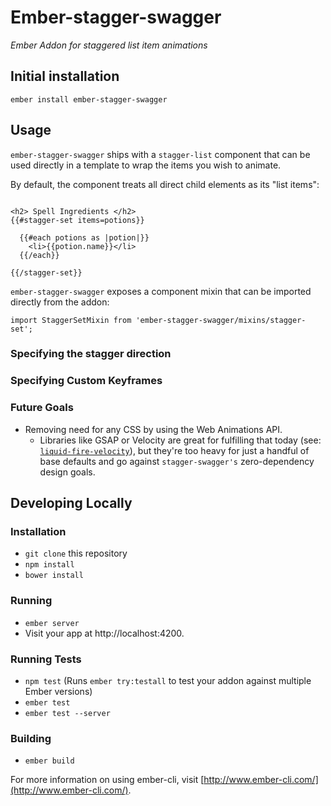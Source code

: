 # Ember-stagger-swagger

*Ember Addon for staggered list item animations*


## Initial installation
```
ember install ember-stagger-swagger
```

## Usage

`ember-stagger-swagger` ships with a `stagger-list` component that can be used directly in a template to wrap
the items you wish to animate.

By default, the component treats all direct child elements as its "list items":

```

<h2> Spell Ingredients </h2>
{{#stagger-set items=potions}}

  {{#each potions as |potion|}}
    <li>{{potion.name}}</li>
  {{/each}}

{{/stagger-set}}

```

`ember-stagger-swagger` exposes a component mixin that can be imported directly from the addon:
```
import StaggerSetMixin from 'ember-stagger-swagger/mixins/stagger-set';
```

### Specifying the stagger direction



### Specifying Custom Keyframes


### Future Goals
* Removing need for any CSS by using the Web Animations API.
  * Libraries like GSAP or Velocity are great for fulfilling that today (see: [`liquid-fire-velocity`](https://github.com/ember-animation/liquid-fire-velocity)), but they're too heavy for just a handful of base defaults and go against `stagger-swagger's` zero-dependency design goals.






## Developing Locally

### Installation

* `git clone` this repository
* `npm install`
* `bower install`

### Running

* `ember server`
* Visit your app at http://localhost:4200.

### Running Tests

* `npm test` (Runs `ember try:testall` to test your addon against multiple Ember versions)
* `ember test`
* `ember test --server`

### Building

* `ember build`

For more information on using ember-cli, visit [http://www.ember-cli.com/](http://www.ember-cli.com/).
